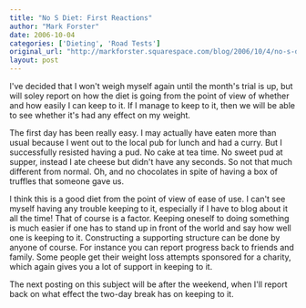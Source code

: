 ```yaml
---
title: "No S Diet: First Reactions"
author: "Mark Forster"
date: 2006-10-04
categories: ['Dieting', 'Road Tests']
original_url: "http://markforster.squarespace.com/blog/2006/10/4/no-s-diet-first-reactions.html"
layout: post
---
```


I've decided that I won't weigh myself again until the month's trial is up, but will soley report on how the diet is going from the point of view of whether and how easily I can keep to it. If I manage to keep to it, then we will be able to see whether it's had any effect on my weight.

The first day has been really easy. I may actually have eaten more than usual because I went out to the local pub for lunch and had a curry. But I successfully resisted having a pud. No cake at tea time. No sweet pud at supper, instead I ate cheese but didn't have any seconds. So not that much different from normal. Oh, and no chocolates in spite of having a box of truffles that someone gave us.

I think this is a good diet from the point of view of ease of use. I can't see myself having any trouble keeping to it, especially if I have to blog about it all the time! That of course is a factor. Keeping oneself to doing something is much easier if one has to stand up in front of the world and say how well one is keeping to it. Constructing a supporting structure can be done by anyone of course. For instance you can report progress back to friends and family. Some people get their weight loss attempts sponsored for a charity, which again gives you a lot of support in keeping to it.

The next posting on this subject will be after the weekend, when I'll report back on what effect the two-day break has on keeping to it.
